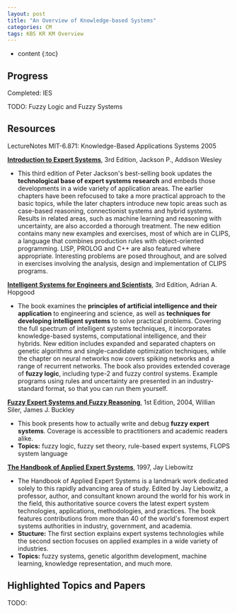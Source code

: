 ```yaml
---
layout: post
title: "An Overview of Knowledge-based Systems"
categories: CM
tags: KBS KR KM Overview
---
```

* content 
{:toc}

## Progress
Completed: IES

TODO: Fuzzy Logic and Fuzzy Systems

## Resources

LectureNotes MIT-6.871: Knowledge-Based Applications Systems 2005

[**Introduction to Expert Systems**](https://www.amazon.com/Introduction-Expert-Systems-Peter-Jackson/dp/0201876868/ref=sr_1_1?keywords=Introduction+to+Expert+Systems&qid=1555042560&s=books&sr=1-1), 3rd Edition, Jackson P., Addison Wesley

- This third edition of Peter Jackson's best-selling book updates the **technological base of expert systems research** and embeds those developments in a wide variety of application areas. The earlier chapters have been refocused to take a more practical approach to the basic topics, while the later chapters introduce new topic areas such as case-based reasoning, connectionist systems and hybrid systems. Results in related areas, such as machine learning and reasoning with uncertainty, are also accorded a thorough treatment. The new edition contains many new examples and exercises, most of which are in CLIPS, a language that combines production rules with object-oriented programming. LISP, PROLOG and C++ are also featured where appropriate. Interesting problems are posed throughout, and are solved in exercises involving the analysis, design and implementation of CLIPS programs.

[**Intelligent Systems for Engineers and Scientists**](https://www.amazon.com/Intelligent-Systems-Engineers-Scientists-Hopgood/dp/1439821208/ref=sr_1_1?keywords=Intelligent+Systems+for+Engineers+and+Scientists&qid=1555042406&s=books&sr=1-1), 3rd Edition, Adrian A. Hopgood

- The book examines the **principles of artificial intelligence and their application** to engineering and science, as well as **techniques for developing intelligent systems** to solve practical problems. Covering the full spectrum of intelligent systems techniques, it incorporates knowledge-based systems, computational intelligence, and their hybrids. New edition includes expanded and separated chapters on genetic algorithms and single-candidate optimization techniques, while the chapter on neural networks now covers spiking networks and a range of recurrent networks. The book also provides extended coverage of **fuzzy logic**, including type-2 and fuzzy control systems. Example programs using rules and uncertainty are presented in an industry-standard format, so that you can run them yourself.

[**Fuzzy Expert Systems and Fuzzy Reasoning**](https://www.amazon.com/Fuzzy-Expert-Systems-Reasoning/dp/0471388599/ref=sr_1_1?keywords=Fuzzy+Expert+Systems+and+Fuzzy+Reasoning&qid=1555042982&s=books&sr=1-1), 1st Edition, 2004, Willian Siler, James J. Buckley

- This book presents how to actually write and debug **fuzzy expert systems**. Coverage is accessible to practitioners and academic readers alike.
- **Topics:** fuzzy logic, fuzzy set theory, rule-based expert systems, FLOPS system language

[**The Handbook of Applied Expert Systems**](https://www.amazon.com/Handbook-Applied-Expert-Systems/dp/0849331064/ref=sr_1_3?keywords=The+Handbook+of+Applied+Expert+Systems&qid=1555211784&s=books&sr=1-3), 1997, Jay Liebowitz

- The Handbook of Applied Expert Systems is a landmark work dedicated solely to this rapidly advancing area of study. Edited by Jay Liebowitz, a professor, author, and consultant known around the world for his work in the field, this authoritative source covers the latest expert system technologies, applications, methodologies, and practices. The book features contributions from more than 40 of the world's foremost expert systems authorities in industry, government, and academia.
- **Stucture:** The first section explains expert systems technologies while the second section focuses on applied examples in a wide variety of industries.
- **Topics:** fuzzy systems, genetic algorithm development, machine learning, knowledge representation, and much more.

## Highlighted Topics and Papers

TODO: 